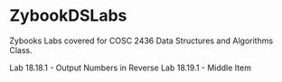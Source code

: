 # ZybookDSLabs
Zybooks Labs covered for COSC 2436 Data Structures and Algorithms Class.

Lab 18.18.1 - Output Numbers in Reverse
Lab 18.19.1 - Middle Item
